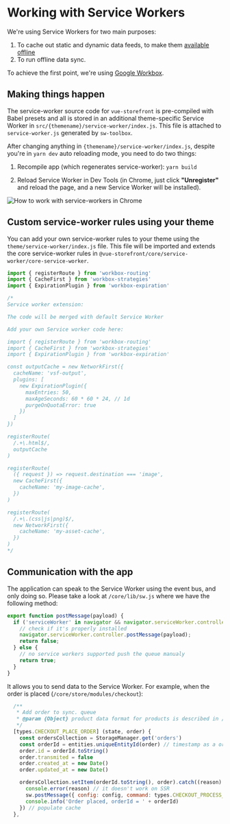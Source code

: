 # Working with Service Workers

We're using Service Workers for two main purposes:

1. To cache out static and dynamic data feeds, to make them [available offline](https://developers.google.com/web/fundamentals/primers/service-workers/)
2. To run offline data sync.

To achieve the first point, we're using [Google Workbox](https://developers.google.com/web/tools/workbox).

## Making things happen

The service-worker source code for `vue-storefront` is pre-compiled with Babel presets and all is stored in an additional theme-specific Service Worker in `src/{themename}/service-worker/index.js`. This file is attached to `service-worker.js` generated by `sw-toolbox`.

After changing anything in `{themename}/service-worker/index.js`, despite you're in `yarn dev` auto  reloading mode, you need to do two things:

1. Recompile app (which regenerates service-worker):
   `yarn build`

2. Reload Service Worker in Dev Tools (in Chrome, just click **"Unregister"** and reload the page, and a new Service Worker will be installed).


![How to work with service-workers in Chrome](../images/chrome-dev-console.png)

## Custom service-worker rules using your theme

You can add your own service-worker rules to your theme using the `theme/service-worker/index.js` file. This file will be imported and extends the core service-worker rules in `@vue-storefront/core/service-worker/core-service-worker`.

```js
import { registerRoute } from 'workbox-routing'
import { CacheFirst } from 'workbox-strategies'
import { ExpirationPlugin } from 'workbox-expiration'

/*
Service worker extension:

The code will be merged with default Service Worker

Add your own Service worker code here:

import { registerRoute } from 'workbox-routing'
import { CacheFirst } from 'workbox-strategies'
import { ExpirationPlugin } from 'workbox-expiration'

const outputCache = new NetworkFirst({
  cacheName: 'vsf-output',
  plugins: [
    new ExpirationPlugin({
      maxEntries: 50,
      maxAgeSeconds: 60 * 60 * 24, // 1d
      purgeOnQuotaError: true
    })
  ]
})

registerRoute(
  /.+\.html$/,
  outputCache
)

registerRoute(
  ({ request }) => request.destination === 'image',
  new CacheFirst({
    cacheName: 'my-image-cache',
  })
)

registerRoute(
  /.+\.(css|js|png)$/,
  new NetworkFirst({
    cacheName: 'my-asset-cache',
  })
)
*/

```

## Communication with the app

The application can speak to the Service Worker using the event bus, and only doing so. Please take a look at `/core/lib/sw.js` where we have the following method:

```js
export function postMessage(payload) {
  if ('serviceWorker' in navigator && navigator.serviceWorker.controller) {
    // check if it's properly installed
    navigator.serviceWorker.controller.postMessage(payload);
    return false;
  } else {
    // no service workers supported push the queue manualy
    return true;
  }
}
```

It allows you to send data to the Service Worker. For example, when the order is placed (`/core/store/modules/checkout`):

```js
  /**
   * Add order to sync. queue
   * @param {Object} product data format for products is described in /doc/ElasticSearch data formats.md
   */
  [types.CHECKOUT_PLACE_ORDER] (state, order) {
    const ordersCollection = StorageManager.get('orders')
    const orderId = entities.uniqueEntityId(order) // timestamp as a order id is not the best we can do but it's enough
    order.id = orderId.toString()
    order.transmited = false
    order.created_at = new Date()
    order.updated_at = new Date()

    ordersCollection.setItem(orderId.toString(), order).catch((reason) => {
      console.error(reason) // it doesn't work on SSR
      sw.postMessage({ config: config, command: types.CHECKOUT_PROCESS_QUEUE }) // process checkout queue
      console.info('Order placed, orderId = ' + orderId)
    }) // populate cache
  },
```
